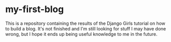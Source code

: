 # my-first-blog
This is a repository containing the results of the Django Girls tutorial on how to build a blog.
It's not finished and I'm still looking for stuff I may have done wrong, but I hope it ends up being useful knowledge to me in the future.
